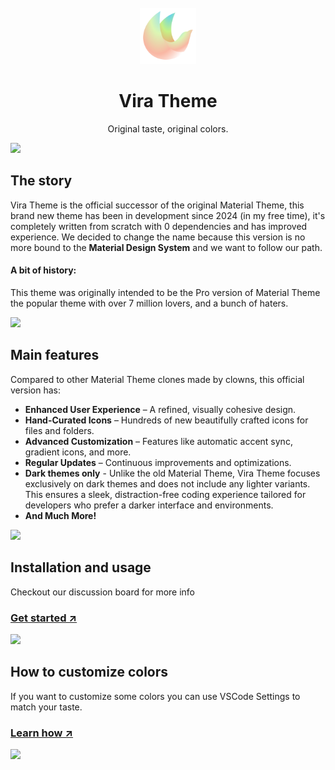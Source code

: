 <!-- PROJECT LOGO -->
<br />
<div align="center">
  <a href="https://github.com/vira-theme/vira-theme-support">
  <img src="./assets/vira-logo.png" alt="Vira Theme" width="90" height="90" />
  </a>

  <h1 align="center">Vira Theme</h3>

  <p align="center">
    Original taste, original colors.
  </p>
</div>

<img src="https://external-content.duckduckgo.com/iu/?u=https%3A%2F%2Fmineblocks.com%2F1%2Fwiki%2Fimages%2F5%2F59%2FEmpty.png&f=1&nofb=1&ipt=272d1bf6ef886b68f90fc4b76685cf3d69c29691db2a6136a83a4f99e53db919&ipo=images" height="30">

## The story

Vira Theme is the official successor of the original Material Theme, this brand new theme has been in development since 2024 (in my free time), it's completely written from scratch with 0 dependencies and has improved experience. We decided to change the name because this version is no more bound to the **Material Design System** and we want to follow our path.

#### A bit of history:
This theme was originally intended to be the Pro version of Material Theme the popular theme with over 7 million lovers, and a bunch of haters.

<img src="https://external-content.duckduckgo.com/iu/?u=https%3A%2F%2Fmineblocks.com%2F1%2Fwiki%2Fimages%2F5%2F59%2FEmpty.png&f=1&nofb=1&ipt=272d1bf6ef886b68f90fc4b76685cf3d69c29691db2a6136a83a4f99e53db919&ipo=images" height="30">

## Main features

Compared to other Material Theme clones made by clowns, this official version has:

- **Enhanced User Experience** – A refined, visually cohesive design.
- **Hand-Curated Icons** – Hundreds of new beautifully crafted icons for files and folders.
- **Advanced Customization** – Features like automatic accent sync, gradient icons, and more.
- **Regular Updates** – Continuous improvements and optimizations.
- **Dark themes only** - Unlike the old Material Theme, Vira Theme focuses exclusively on dark themes and does not include any lighter variants. This ensures a sleek, distraction-free coding experience tailored for developers who prefer a darker interface and environments.
- **And Much More!**

<img src="https://external-content.duckduckgo.com/iu/?u=https%3A%2F%2Fmineblocks.com%2F1%2Fwiki%2Fimages%2F5%2F59%2FEmpty.png&f=1&nofb=1&ipt=272d1bf6ef886b68f90fc4b76685cf3d69c29691db2a6136a83a4f99e53db919&ipo=images" height="30">

## Installation and usage

Checkout our discussion board for more info

### [Get started ↗️](https://github.com/vira-themes/vira-theme-support/discussions/1319)


<img src="https://external-content.duckduckgo.com/iu/?u=https%3A%2F%2Fmineblocks.com%2F1%2Fwiki%2Fimages%2F5%2F59%2FEmpty.png&f=1&nofb=1&ipt=272d1bf6ef886b68f90fc4b76685cf3d69c29691db2a6136a83a4f99e53db919&ipo=images" height="30">

## How to customize colors

If you want to customize some colors you can use VSCode Settings to match your taste.

### [Learn how ↗️](https://github.com/vira-themes/vira-theme-support/discussions/1318)

<img src="https://external-content.duckduckgo.com/iu/?u=https%3A%2F%2Fmineblocks.com%2F1%2Fwiki%2Fimages%2F5%2F59%2FEmpty.png&f=1&nofb=1&ipt=272d1bf6ef886b68f90fc4b76685cf3d69c29691db2a6136a83a4f99e53db919&ipo=images" height="30">
